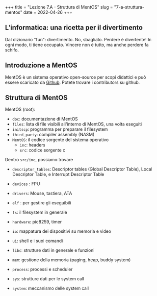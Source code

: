+++
title = "Lezione 7.A - Struttura di MentOS"
slug = "7-a-struttura-mentos"
date = 2022-04-26
+++

## L'informatica: una ricetta per il divertimento

Dal dizionario "fun": divertimento. No, sbagliato. Perdere è divertente! In ogni modo, ti tiene occupato. Vincere non è tutto, ma anche perdere fa schifo.

## Introduzione a MentOS

MentOS è un sistema operativo open-source per scopi didattici e può essere scaricato da [Github](https://github.com/mentos-team/). Potete trovare i contributors su github.

## Struttura di MentOS

MentOS (root):
* `doc`: documentazione di MentOS
* `files`: lista di file visibili all'interno di MentOS, una volta eseguiti
* `initscp`: programma per preparare il filesystem
* `third_party`: compiler assembly (NASM)
* `MentOS`: il codice sorgente del sistema operativo
	* `inc`: headers
	* `src`: codice sorgente c

Dentro `src/inc`, possiamo trovare
* `descriptor_tables`: Descriptor tables (Global Descriptor Table), Local Descriptor Table, e Interrupt Descriptor Table
* `devices` : FPU
* `drivers`: Mouse, tastiera, ATA
* `elf` : per gestire gli eseguibili
* `fs`: il filesystem in generale
* `hardware`: pic8259, timer
* `io`: mappatura dei dispositivi su memoria e video
* `ui`: shell e i suoi comandi

* `libc`: strutture dati in generale e funzioni
* `mem`: gestione della memoria (paging, heap, buddy system)
* `process`: processi e scheduler
* `sys`: strutture dati per le system call
* `system`: meccanismo delle system call